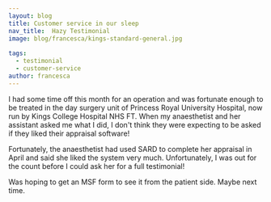 ```yaml
---
layout: blog
title: Customer service in our sleep
nav_title:  Hazy Testimonial
image: blog/francesca/kings-standard-general.jpg
  
tags:
  - testimonial
  - customer-service
author: francesca
---
```


I had some time off this month for an operation and was fortunate enough to be treated in the day surgery unit of Princess Royal University Hospital, now run by Kings College Hospital NHS FT. When my anaesthetist and her assistant asked me what I did, I don't think they were expecting to be asked if they liked their appraisal software!

Fortunately, the anaesthetist had used SARD to complete her appraisal in April and said she liked the system very much. Unfortunately, I was out for the count before I could ask her for a full testimonial!

Was hoping to get an MSF form to see it from the patient side. Maybe next time.